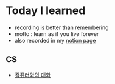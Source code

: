 # Today I learned

- recording is better than remembering
- motto : learn as if you live forever
- also recorded in my [notion page](https://www.notion.so/Today-I-Learned-fa7ed9a83a5e4f598fce67541c3b2cf2)
  <br>

## CS

- [컴퓨터와의 대화]()

<br>
